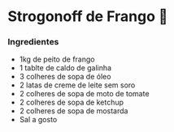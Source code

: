 # Strogonoff de Frango :chicken:

### Ingredientes

- 1kg de peito de frango
- 1 tablte de caldo de galinha
- 3 colheres de sopa de óleo
- 2 latas de creme de leite sem soro
- 2 colheres de sopa de moto de tomate
- 2 colheres de sopa de ketchup
- 2 colheres de sopa de mostarda
- Sal a gosto

